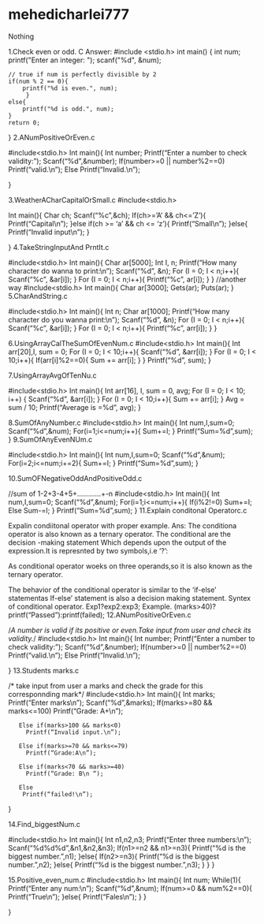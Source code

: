 # mehedicharlei777
Nothing

1.Check even or odd. C
Answer:
#include <stdio.h>
int main() {
    int num;
    printf("Enter an integer: ");
    scanf("%d", &num);

    // true if num is perfectly divisible by 2
    if(num % 2 == 0){
        printf("%d is even.", num);
         }
    else{
        printf("%d is odd.", num);
    }
    return 0;
}
2.ANumPositiveOrEven.c


#include<stdio.h>
Int main(){
	Int number;
	Printf(“Enter a number to check validity:”);
    Scanf(“%d”,&number);
    If(number>=0 || number%2==0)
    	Printf(“valid.\n”);
	Else
		Printf(“Invalid.\n”);
	
	
}


3.WeatherACharCapitalOrSmall.c
#include<stdio.h>

Int main(){
    Char ch;
    Scanf(“%c”,&ch);
    If(ch>=’A’ && ch<=’Z’){
        Printf(“Capital\n”);
    }else if(ch >= ‘a’ && ch <= ‘z’){
    	Printf(“Small\n”);
	}else{
		Printf(“Invalid input\n”);
	}
       
}
4.TakeStringInputAnd PrntIt.c

#include<stdio.h>
Int main(){
    Char ar[5000];
    Int I, n;
    Printf(“How many character do wanna to print:\n”);
    Scanf(“%d”, &n);
    For (I = 0; I < n;i++){
        Scanf(“%c”, &ar[i]);
    }
    For (I = 0; I < n;i++){
        Printf(“%c”, ar[i]);
    }
}
//another way
#include<stdio.h>
Int main(){
    Char ar[3000];
    Gets(ar);
    Puts(ar);
}
5.CharAndString.c

#include<stdio.h>
Int main(){
    Int n;
    Char ar[1000];
    Printf(“How many character do you wanna print:\n”);
    Scanf(“%d”, &n);
    For (I = 0; I < n;i++){
        Scanf(“%c”, &ar[i]);
    }
    For (I = 0; I < n;i++){
        Printf(“%c”, arr[i]);
    }
}

6.UsingArrayCalTheSumOfEvenNum.c
#include<stdio.h>
Int main(){
    Int arr[20],I, sum = 0;
    For (I = 0; I < 10;i++){
        Scanf(“%d”, &arr[i]);
    }
    For (I = 0; I < 10;i++){
        If(arr[i]%2==0){
            Sum += arr[i];
        }
    }
    Printf(“%d”, sum);
}

7.UsingArrayAvgOfTenNu.c


#include<stdio.h>
Int main(){
    Int arr[16], I, sum = 0, avg;
    For (I = 0; I < 10; i++)
    {
        Scanf(“%d”, &arr[i]);
    }
    For (I = 0; I < 10;i++){
        Sum += arr[i];
    }
    Avg = sum / 10;
    Printf(“Average is =%d”, avg);
}

8.SumOfAnyNumber.c
#include<stdio.h>
Int main(){
    Int num,I,sum=0;
    Scanf(“%d”,&num);
    For(i=1;i<=num;i++){
        Sum+=I;
    }
    Printf(“Sum=%d”,sum);
}
9.SumOfAnyEvenNUm.c

#include<stdio.h>
Int main(){
    Int num,I,sum=0;
    Scanf(“%d”,&num);
    For(i=2;i<=num;i+=2){
        Sum+=I;
    }
    Printf(“Sum=%d”,sum);
}

10.SumOFNegativeOddAndPositiveOdd.c

//sum of 1-2+3-4+5+…………+-n
#include<stdio.h>
Int main(){
    Int num,I,sum=0;
    Scanf(“%d”,&num);
    For(i=1;i<=num;i++){
        If(i%2!=0)
        Sum+=I;
        Else
        Sum-=I;
    }
    Printf(“Sum=%d”,sum);
}
11.Explain conditonal Operatorc.c


Expalin condiitonal operator with proper example.
Ans:
The conditiona operator is also known as a ternary operator.
The conditional are the decision -making statement
Which depends upon the output of the expression.It is represnted by two symbols,i.e ‘?’:
	
As conditional operator woeks on three operands,so it is also known as the ternary operator.

The behavior of the conditional operator is similar to the ‘if-else’ statementas 
If-else’ statement is also a decision making statement.
Syntex of conditional operator.
Exp1?exp2:exp3;
Example.
(marks>40)?printf(“Passed”):printf(failed);
	12.ANumPositiveOrEven.c

/*A number is valid if its positive or even.Take input from user and check its validity.*/
#include<stdio.h>
Int main(){
	Int number;
	Printf(“Enter a number to check validity:”);
    Scanf(“%d”,&number);
    If(number>=0 || number%2==0)
    	Printf(“valid.\n”);
	Else
		Printf(“Invalid.\n”);
	
	
}
13.Students marks.c

/* take input from user a marks and check the grade for this corresponnding mark*/
#include<stdio.h>
Int main(){
	Int marks;
	Printf(“Enter marks\n”);
	Scanf(“%d”,&marks);
	If(marks>=80 && marks<=100)
	     Printf(“Grade: A+\n”);
	     
	   Else if(marks>100 && marks<0)
	     Printf(“Invalid input.\n”);
	     
	   Else if(marks>=70 && marks<=79)
	     Printf(“Grade:A\n”);
	     
	   Else if(marks<70 && marks>=40)
	     Printf(“Grade: B\n “);
	     
	   Else
	    Printf(“failed!\n”);
}

14.Find_biggestNum.c

#include<stdio.h>
Int main(){
	Int n1,n2,n3;
	Printf(“Enter three numbers:\n”);
	Scanf(“%d%d%d”,&n1,&n2,&n3);
	If(n1>=n2 && n1>=n3){
		Printf(“%d is the biggest number.”,n1);
	}else{
		If(n2>=n3){
			Printf(“%d is the biggest number.”,n2);
		}else{
			Printf(“%d is the biggest number.”,n3);
		}
	}
}

15.Positive_even_num.c
#include<stdio.h>
Int main(){
	Int num;
	While(1){
		Printf(“Enter any num:\n”);
	Scanf(“%d”,&num);
	If(num>=0 && num%2==0){
		Printf(“True\n”);
	}else{
		Printf(“Fales\n”);
	}
	}
	
}


